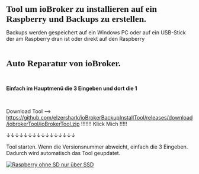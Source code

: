 <p class="text-center"><span style="font-family:'Comic Sans MS', 'Marker Felt', cursive;"><span style="font-size: 18pt;"><strong>Tool um ioBroker zu installieren auf ein Raspberry und Backups zu erstellen.</strong></span></span></p>
<p class="text-center">Backups werden gespeichert auf ein Windows PC oder auf ein USB-Stick der am Raspberry dran ist oder direkt auf den Raspberry</p>
<p class="text-center"><br></p>
<p class="text-center"><strong><span style="font-family: Comic Sans MS, Marker Felt, cursive"><span style="font-size: 18pt">Auto Reparatur von ioBroker. </span></span></strong></p>
<p class="text-center"><br></p>
<p class="text-center"><strong>Einfach im Hauptmenü die 3 Eingeben und dort die 1</strong></p>
<p class="text-center"><br></p>

Download Tool --> https://github.com/elzershark/ioBrokerBackupInstallTool/releases/download/iobrokerTool/ioBrokerTool.zip
!!!!!!! Klick Mich !!!!!

 ↓↓↓↓↓↓↓↓↓↓↓↓↓↓↓↓

Tool starten. Wenn die Versionsnummer abweicht, einfach die 3 Eingeben.
Dadurch wird automatisch das Tool geupdatet.

[![Raspberry ohne SD nur über SSD](https://img.youtube.com/vi/jItle0HXxg0/0.jpg)](https://www.youtube.com/watch?v=jItle0HXxg0 "Raspberry ohne SD nur über SSD")

